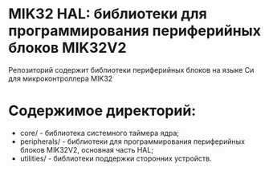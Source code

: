# MIK32 HAL: библиотеки для программирования периферийных блоков MIK32V2

Репозиторий содержит библиотеки периферийных блоков на языке Си для микроконтроллера MIK32

# Содержимое директорий:

- core/ - библиотека системного таймера ядра;
- peripherals/ - библиотеки для программирования периферийных блоков MIK32V2, основная часть HAL;
- utilities/ - библиотеки поддержки сторонних устройств.